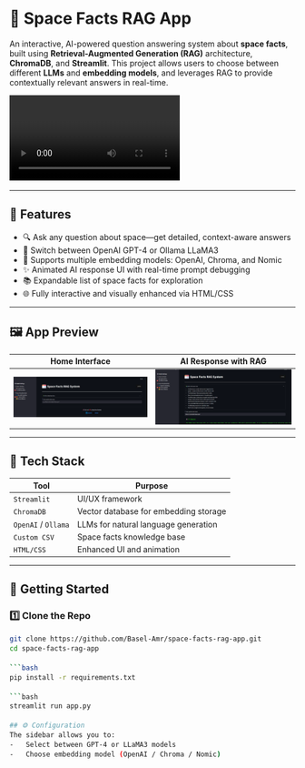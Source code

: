 # 🚀 Space Facts RAG App

An interactive, AI-powered question answering system about **space facts**, built using **Retrieval-Augmented Generation (RAG)** architecture, **ChromaDB**, and **Streamlit**. This project allows users to choose between different **LLMs** and **embedding models**, and leverages RAG to provide contextually relevant answers in real-time.

![Demo](Assets\demo_video.mp4)

---

## 🌟 Features

- 🔍 Ask any question about space—get detailed, context-aware answers
- 🧠 Switch between OpenAI GPT-4 or Ollama LLaMA3
- 📌 Supports multiple embedding models: OpenAI, Chroma, and Nomic
- ✨ Animated AI response UI with real-time prompt debugging
- 📚 Expandable list of space facts for exploration
- 🌐 Fully interactive and visually enhanced via HTML/CSS

---

## 🖼️ App Preview

| Home Interface | AI Response with RAG |
|----------------|----------------------|
| ![Home](Assets\Home_Page.png) | ![Typing](Assets\AI_Response.png) |

---

## 🧰 Tech Stack

| Tool          | Purpose                                |
|---------------|----------------------------------------|
| `Streamlit`   | UI/UX framework                        |
| `ChromaDB`    | Vector database for embedding storage  |
| `OpenAI` / `Ollama` | LLMs for natural language generation |
| `Custom CSV`  | Space facts knowledge base             |
| `HTML/CSS`    | Enhanced UI and animation              |

---

## 🚀 Getting Started

### 1️⃣ Clone the Repo

```bash
git clone https://github.com/Basel-Amr/space-facts-rag-app.git
cd space-facts-rag-app

```bash
pip install -r requirements.txt

```bash
streamlit run app.py

## ⚙️ Configuration
The sidebar allows you to:
-   Select between GPT-4 or LLaMA3 models
-   Choose embedding model (OpenAI / Chroma / Nomic)